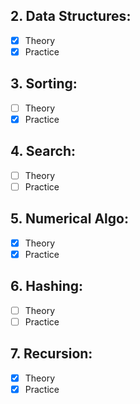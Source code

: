 ## 2. Data Structures:

- [x] Theory
- [x] Practice

## 3. Sorting:

- [ ] Theory
- [x] Practice

## 4. Search:

- [ ] Theory
- [ ] Practice

## 5. Numerical Algo:

- [x] Theory
- [x] Practice

## 6. Hashing:

- [ ] Theory
- [ ] Practice

## 7. Recursion:

- [x] Theory
- [x] Practice

